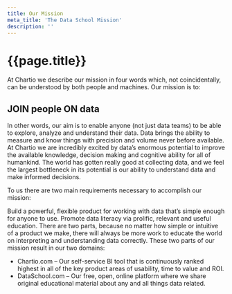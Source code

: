 ```yaml
---
title: Our Mission
meta_title: 'The Data School Mission'
description: ''
---
```

<h1 class="title centered mb-5">{{page.title}}</h1>

At Chartio we describe our mission in four words which, not coincidentally, can be understood by both people and machines. Our mission is to:

## JOIN people ON data

In other words, our aim is to enable anyone (not just data teams) to be able to explore, analyze and understand their data. Data brings the ability to measure and know things with precision and volume never before available. At Chartio we are incredibly excited by data’s enormous potential to improve the available knowledge, decision making and cognitive ability for all of humankind. The world has gotten really good at collecting data, and we feel the largest bottleneck in its potential is our ability to understand data and make informed decisions.

To us there are two main requirements necessary to accomplish our mission:

Build a powerful, flexible product for working with data that’s simple enough for anyone to use.
Promote data literacy via prolific, relevant and useful education.
There are two parts, because no matter how simple or intuitive of a product we make, there will always be more work to educate the world on interpreting and understanding data correctly. These two parts of our mission result in our two domains:

* Chartio.com – Our self-service BI tool that is continuously ranked highest in all of the key product areas of usability, time to value and ROI.
* ‍DataSchool.com – Our free, open, online platform where we share original educational material about any and all things data related.
